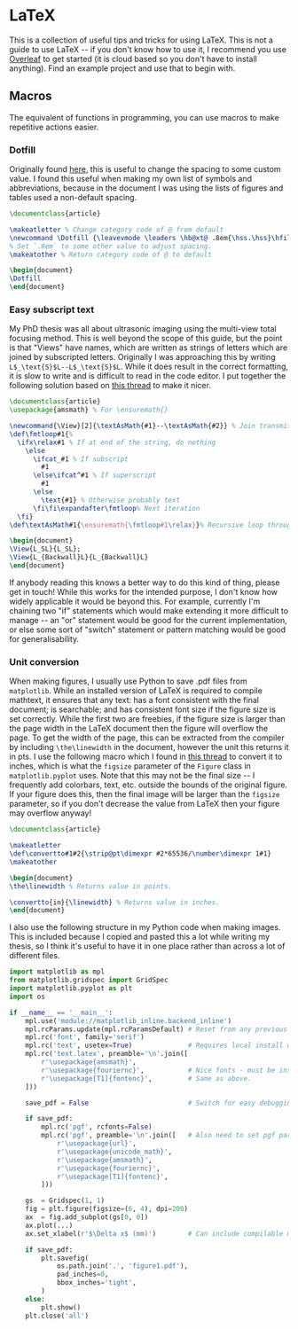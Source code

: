 # LaTeX

This is a collection of useful tips and tricks for using LaTeX. This is not a guide to use LaTeX -- if you don't know how to use it, I recommend you use [Overleaf](https://www.overleaf.com) to get started (it is cloud based so you don't have to install anything). Find an example project and use that to begin with.


## Macros

The equivalent of functions in programming, you can use macros to make repetitive actions easier.


### Dotfill

Originally found [here](https://tex.stackexchange.com/questions/85335/how-to-change-dot-spacing-in-dotfill), this is useful to change the spacing to some custom value. I found this useful when making my own list of symbols and abbreviations, because in the document I was using the lists of figures and tables used a non-default spacing.

```tex
\documentclass{article}

\makeatletter % Change category code of @ from default
\newcommand \Dotfill {\leavevmode \leaders \hb@xt@ .8em{\hss.\hss}\hfill \kern \z@} % \leaders to align dots across different lines.
% Set `.8em` to some other value to adjust spacing.
\makeatother % Return category code of @ to default

\begin{document}
\Dotfill
\end{document}
```


### Easy subscript text

My PhD thesis was all about ultrasonic imaging using the multi-view total focusing method. This is well beyond the scope of this guide, but the point is that "Views" have names, which are written as strings of letters which are joined by subscripted letters. Originally I was approaching this by writing ``L$_\text{S}$L--L$_\text{S}$L``. While it does result in the correct formatting, it is slow to write and is difficult to read in the code editor. I put together the following solution based on [this thread](https://tex.stackexchange.com/questions/359189/looping-over-strings) to make it nicer.

```tex
\documentclass{article}
\usepackage{amsmath} % For \ensuremath{}

\newcommand{\View}[2]{\textAsMath{#1}--\textAsMath{#2}} % Join transmit and receive paths
\def\fmtloop#1{%
  \ifx\relax#1 % If at end of the string, do nothing
    \else
      \ifcat_#1 % If subscript
        #1
      \else\ifcat^#1 % If superscript
        #1
      \else
        \text{#1} % Otherwise probably text
      \fi\fi\expandafter\fmtloop% Next iteration
  \fi}
\def\textAsMath#1{\ensuremath{\fmtloop#1\relax}}% Recursive loop through string

\begin{document}
\View{L_SL}{L_SL};
\View{L_{Backwall}L}{L_{Backwall}L}
\end{document}
```

If anybody reading this knows a better way to do this kind of thing, please get in touch! While this works for the intended purpose, I don't know how widely applicable it would be beyond this. For example, currently I'm chaining two "if" statements which would make extending it more difficult to manage -- an "or" statement would be good for the current implementation, or else some sort of "switch" statement or pattern matching would be good for generalisability.


### Unit conversion

When making figures, I usually use Python to save .pdf files from `matplotlib`. While an installed version of LaTeX is required to compile mathtext, it ensures that any text: has a font consistent with the final document; is searchable; and has consistent font size if the figure size is set correctly. While the first two are freebies, if the figure size is larger than the page width in the LaTeX document then the figure will overflow the page. To get the width of the page, this can be extracted from the compiler by including `\the\linewidth` in the document, however the unit this returns it in pts. I use the following macro which I found in [this thread](https://tex.stackexchange.com/questions/8260/what-are-the-various-units-ex-em-in-pt-bp-dd-pc-expressed-in-mm) to convert it to inches, which is what the `figsize` parameter of the `Figure` class in `matplotlib.pyplot` uses. Note that this may not be the final size -- I frequently add colorbars, text, etc. outside the bounds of the original figure. If your figure does this, then the final image will be larger than the `figsize` parameter, so if you don't decrease the value from LaTeX then your figure may overflow anyway!

```tex
\documentclass{article}

\makeatletter
\def\convertto#1#2{\strip@pt\dimexpr #2*65536/\number\dimexpr 1#1}
\makeatother

\begin{document}
\the\linewidth % Returns value in points.

\convertto{in}{\linewidth} % Returns value in inches.
\end{document}
```

I also use the following structure in my Python code when making images. This is included because I copied and pasted this a lot while writing my thesis, so I think it's useful to have it in one place rather than across a lot of different files.

```python
import matplotlib as mpl
from matplotlib.gridspec import GridSpec
import matplotlib.pyplot as plt
import os

if __name__ == '__main__':
    mpl.use('module://matplotlib_inline.backend_inline')
    mpl.rcParams.update(mpl.rcParamsDefault) # Reset from any previous run.
    mpl.rc('font', family='serif')
    mpl.rc('text', usetex=True)              # Requires local install of LaTeX. I have used MikTeX on Windows, and TexLive on Linux.
    mpl.rc('text.latex', preamble='\n'.join([
        r'\usepackage{amsmath}',
        r'\usepackage{fouriernc}',           # Nice fonts - must be installed in local version of LaTeX.
        r'\usepackage[T1]{fontenc}',         # Same as above.
    ]))

    save_pdf = False                         # Switch for easy debugging before actually saving.

    if save_pdf:
        mpl.rc('pgf', rcfonts=False)
        mpl.rc('pgf', preamble='\n'.join([   # Also need to set pgf params when saving.
            r'\usepackage{url}',
            r'\usepackage{unicode_math}',
            r'\usepackage{amsmath}',
            r'\usepackage{fouriernc}',
            r'\usepackage[T1]{fontenc}',
        ]))

    gs  = Gridspec(1, 1)
    fig = plt.figure(figsize=(6, 4), dpi=200)
    ax  = fig.add_subplot(gs[0, 0])
    ax.plot(...)
    ax.set_xlabel(r'$\Delta x$ (mm)')        # Can include compilable mathtext!

    if save_pdf:
        plt.savefig(
            os.path.join('.', 'figure1.pdf'),
            pad_inches=0,
            bbox_inches='tight',
        )
    else:
        plt.show()
    plt.close('all')
```
